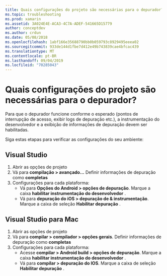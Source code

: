 ```yaml
---
title: Quais configurações do projeto são necessárias para o depurador?
ms.topic: troubleshooting
ms.prod: xamarin
ms.assetid: 3A024E4E-ACA3-4C7A-ADEF-541665D15779
author: conceptdev
ms.author: crdun
ms.date: 05/08/2018
ms.openlocfilehash: 1abf166e35688790bb0b059793c8929495eeea02
ms.sourcegitcommit: 933de144d1fbe7d412e49b743839cae4bfcac439
ms.translationtype: MT
ms.contentlocale: pt-BR
ms.lasthandoff: 09/04/2019
ms.locfileid: "70285043"
---
```

# <a name="what-project-settings-are-required-for-the-debugger"></a>Quais configurações do projeto são necessárias para o depurador?

Para que o depurador funcione conforme o esperado (pontos de interrupção de acesso, exibir logs de depuração etc.), a instrumentação do desenvolvedor e a exibição de informações de depuração devem ser habilitadas.

Siga estas etapas para verificar as configurações do seu ambiente:

## <a name="visual-studio"></a>Visual Studio
1. Abrir as opções de projeto
2. Vá para **compilação > avançado...** Definir informações de depuração como **completas**
3. Configurações para cada plataforma:
   - Vá para **Opções do Android > opções de depuração**. Marque a caixa **habilitar instrumentação do desenvolvedor** .
   - Vá para **depuração do iOS > depuração de & instrumentação**. Marque a caixa de seleção **Habilitar depuração** .

## <a name="visual-studio-for-mac"></a>Visual Studio para Mac
1. Abrir as opções de projeto
2. Vá para **compilar > compilador > opções gerais**. Definir informações de depuração como **completas**
3. Configurações para cada plataforma:
    - Acesse **compilar > Android build > opções de depuração**. Marque a caixa **habilitar instrumentação do desenvolvedor** .
    - Vá para **compilar > depuração do IOS**. Marque a caixa de seleção **Habilitar depuração** .

